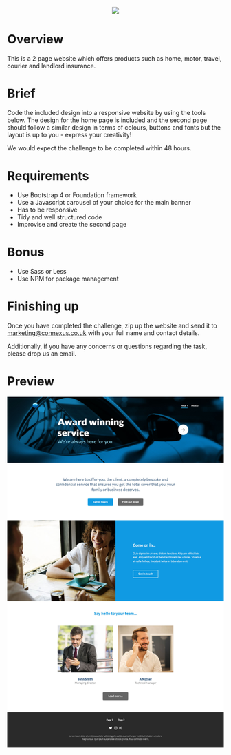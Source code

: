 <p align="center">
  <img width="250" src="http://www.theconnexusgroup.co.uk/images/logo_connexus_large.png">
</p>

# Overview

This is a 2 page website which offers products such as home, motor, travel, courier and landlord insurance.

# Brief

Code the included design into a responsive website by using the tools below. The design for the home page is included and the second page should follow a similar design in terms of colours, buttons and fonts but the layout is up to you - express your creativity!

We would expect the challenge to be completed within 48 hours.

# Requirements

- Use Bootstrap 4 or Foundation framework
- Use a Javascript carousel of your choice for the main banner
- Has to be responsive
- Tidy and well structured code
- Improvise and create the second page

# Bonus

- Use Sass or Less
- Use NPM for package management

# Finishing up

Once you have completed the challenge, zip up the website and send it to [marketing@connexus.co.uk](mailto:marketing@connexus.co.uk) with your full name and contact details.

Additionally, if you have any concerns or questions regarding the task, please drop us an email.

# Preview

![](https://github.com/ConnexusGroup/Front-end-challenge/blob/master/Front-page.jpg?raw=true)
